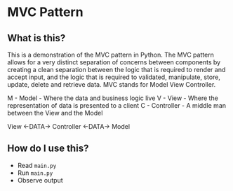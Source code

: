 # MVC Pattern

## What is this?

This is a demonstration of the MVC pattern in Python. The MVC pattern allows for a very distinct separation of concerns between components by creating a clean separation between the logic that is required to render and accept input, and the logic that is required to validated, manipulate, store, update, delete and retrieve data. MVC stands for Model View Controller.

M - Model - Where the data and business logic live
V - View - Where the representation of data is presented to a client 
C - Controller - A middle man between the View and the Model

View <-DATA-> Controller <-DATA-> Model

## How do I use this?

- Read `main.py`
- Run `main.py`
- Observe output
